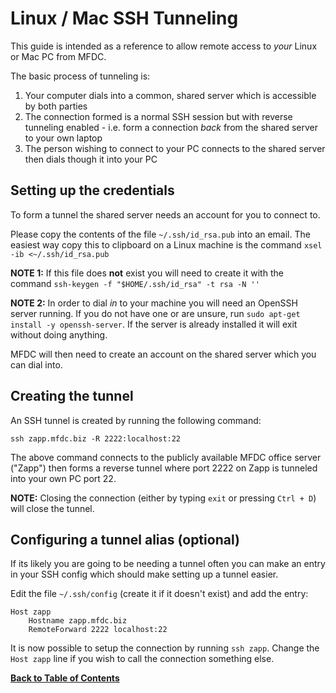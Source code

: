 Linux / Mac SSH Tunneling
=========================
This guide is intended as a reference to allow remote access to *your* Linux or Mac PC from MFDC.

The basic process of tunneling is:

1. Your computer dials into a common, shared server which is accessible by both parties
2. The connection formed is a normal SSH session but with reverse tunneling enabled - i.e. form a connection *back* from the shared server to your own laptop
3. The person wishing to connect to your PC connects to the shared server then dials though it into your PC


Setting up the credentials
--------------------------
To form a tunnel the shared server needs an account for you to connect to.

Please copy the contents of the file `~/.ssh/id_rsa.pub` into an email. The easiest way copy this to clipboard on a Linux machine is the command `xsel -ib <~/.ssh/id_rsa.pub`

**NOTE 1:** If this file does **not** exist you will need to create it with the command `ssh-keygen -f "$HOME/.ssh/id_rsa" -t rsa -N ''`

**NOTE 2:** In order to dial *in* to your machine you will need an OpenSSH server running. If you do not have one or are unsure, run `sudo apt-get install -y openssh-server`. If the server is already installed it will exit without doing anything.

MFDC will then need to create an account on the shared server which you can dial into.


Creating the tunnel
-------------------
An SSH tunnel is created by running the following command:

	ssh zapp.mfdc.biz -R 2222:localhost:22

The above command connects to the publicly available MFDC office server ("Zapp") then forms a reverse tunnel where port 2222 on Zapp is tunneled into your own PC port 22.

**NOTE:** Closing the connection (either by typing `exit` or pressing `Ctrl + D`) will close the tunnel.


Configuring a tunnel alias (optional)
-------------------------------------
If its likely you are going to be needing a tunnel often you can make an entry in your SSH config which should make setting up a tunnel easier.

Edit the file `~/.ssh/config` (create it if it doesn't exist) and add the entry:

	Host zapp
		Hostname zapp.mfdc.biz
		RemoteForward 2222 localhost:22

It is now possible to setup the connection by running `ssh zapp`. Change the `Host zapp` line if you wish to call the connection something else.


**[Back to Table of Contents](README.md)**
